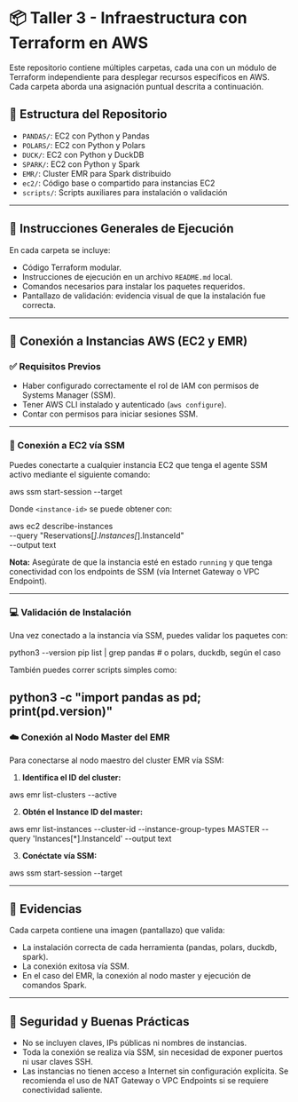 # 📦 Taller 3 - Infraestructura con Terraform en AWS

Este repositorio contiene múltiples carpetas, cada una con un módulo de Terraform independiente para desplegar recursos específicos en AWS. Cada carpeta aborda una asignación puntual descrita a continuación.

## 📁 Estructura del Repositorio

- `PANDAS/`: EC2 con Python y Pandas
- `POLARS/`: EC2 con Python y Polars
- `DUCK/`: EC2 con Python y DuckDB
- `SPARK/`: EC2 con Python y Spark
- `EMR/`: Cluster EMR para Spark distribuido
- `ec2/`: Código base o compartido para instancias EC2
- `scripts/`: Scripts auxiliares para instalación o validación

---

## 🚀 Instrucciones Generales de Ejecución

En cada carpeta se incluye:

- Código Terraform modular.
- Instrucciones de ejecución en un archivo `README.md` local.
- Comandos necesarios para instalar los paquetes requeridos.
- Pantallazo de validación: evidencia visual de que la instalación fue correcta.

---

## 🔑 Conexión a Instancias AWS (EC2 y EMR)

### ✅ Requisitos Previos

- Haber configurado correctamente el rol de IAM con permisos de Systems Manager (SSM).
- Tener AWS CLI instalado y autenticado (`aws configure`).
- Contar con permisos para iniciar sesiones SSM.

---

### 📡 Conexión a EC2 vía SSM

Puedes conectarte a cualquier instancia EC2 que tenga el agente SSM activo mediante el siguiente comando:

aws ssm start-session --target <instance-id>

Donde `<instance-id>` se puede obtener con:

aws ec2 describe-instances \
  --query "Reservations[*].Instances[*].InstanceId" \
  --output text


**Nota:** Asegúrate de que la instancia esté en estado `running` y que tenga conectividad con los endpoints de SSM (vía Internet Gateway o VPC Endpoint).

---

### 💻 Validación de Instalación

Una vez conectado a la instancia vía SSM, puedes validar los paquetes con:


python3 --version
pip list | grep pandas    # o polars, duckdb, según el caso

También puedes correr scripts simples como:


python3 -c "import pandas as pd; print(pd.__version__)"
---

### ☁️ Conexión al Nodo Master del EMR

Para conectarse al nodo maestro del cluster EMR vía SSM:

1. **Identifica el ID del cluster:**


aws emr list-clusters --active

2. **Obtén el Instance ID del master:**

aws emr list-instances --cluster-id <cluster-id> --instance-group-types MASTER --query 'Instances[*].InstanceId' --output text

3. **Conéctate vía SSM:**


aws ssm start-session --target <instance-id>

---

## 📸 Evidencias

Cada carpeta contiene una imagen (pantallazo) que valida:

- La instalación correcta de cada herramienta (pandas, polars, duckdb, spark).
- La conexión exitosa vía SSM.
- En el caso del EMR, la conexión al nodo master y ejecución de comandos Spark.

---

## 🔐 Seguridad y Buenas Prácticas

- No se incluyen claves, IPs públicas ni nombres de instancias.
- Toda la conexión se realiza vía SSM, sin necesidad de exponer puertos ni usar claves SSH.
- Las instancias no tienen acceso a Internet sin configuración explícita. Se recomienda el uso de NAT Gateway o VPC Endpoints si se requiere conectividad saliente.